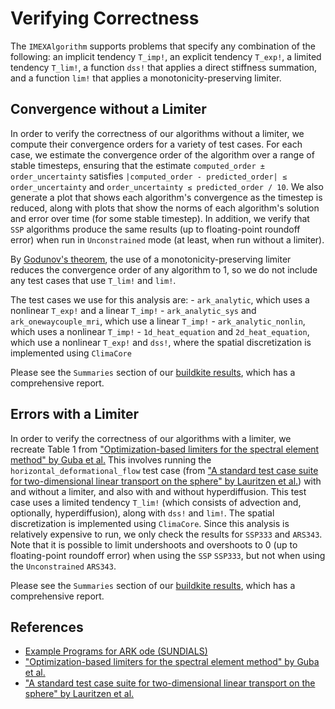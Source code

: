 # Verifying Correctness

The `IMEXAlgorithm` supports problems that specify any combination of the following: an implicit tendency `T_imp!`, an explicit tendency `T_exp!`, a limited tendency `T_lim!`, a function `dss!` that applies a direct stiffness summation, and a function `lim!` that applies a monotonicity-preserving limiter.

## Convergence without a Limiter

In order to verify the correctness of our algorithms without a limiter, we compute their convergence orders for a variety of test cases. For each case, we estimate the convergence order of the algorithm over a range of stable timesteps, ensuring that the estimate `computed_order ± order_uncertainty` satisfies `|computed_order - predicted_order| ≤ order_uncertainty` and `order_uncertainty ≤ predicted_order / 10`. We also generate a plot that shows each algorithm's convergence as the timestep is reduced, along with plots that show the norms of each algorithm's solution and error over time (for some stable timestep). In addition, we verify that `SSP` algorithms produce the same results (up to floating-point roundoff error) when run in `Unconstrained` mode (at least, when run without a limiter).

By [Godunov's theorem](https://en.wikipedia.org/wiki/Godunov%27s_theorem), the use of a monotonicity-preserving limiter reduces the convergence order of any algorithm to 1, so we do not include any test cases that use `T_lim!` and `lim!`.

The test cases we use for this analysis are:
    - `ark_analytic`, which uses a nonlinear `T_exp!` and a linear `T_imp!`
    - `ark_analytic_sys` and `ark_onewaycouple_mri`, which use a linear `T_imp!`
    - `ark_analytic_nonlin`, which uses a nonlinear `T_imp!`
    - `1d_heat_equation` and `2d_heat_equation`, which use a nonlinear `T_exp!` and `dss!`, where the spatial discretization is implemented using `ClimaCore`

Please see the `Summaries` section of our [buildkite results](https://buildkite.com/clima/climatimesteppers-ci/), which has a comprehensive report.

## Errors with a Limiter

In order to verify the correctness of our algorithms with a limiter, we recreate Table 1 from ["Optimization-based limiters for the spectral element method" by Guba et al.](https://www.sciencedirect.com/science/article/pii/S0021999114001491) This involves running the `horizontal_deformational_flow` test case (from ["A standard test case suite for two-dimensional linear transport on the sphere" by Lauritzen et al.](https://gmd.copernicus.org/articles/5/887/2012/gmd-5-887-2012.pdf)) with and without a limiter, and also with and without hyperdiffusion. This test case uses a limited tendency `T_lim!` (which consists of advection and, optionally, hyperdiffusion), along with `dss!` and `lim!`. The spatial discretization is implemented using `ClimaCore`. Since this analysis is relatively expensive to run, we only check the results for `SSP333` and `ARS343`. Note that it is possible to limit undershoots and overshoots to 0 (up to floating-point roundoff error) when using the `SSP` `SSP333`, but not when using the `Unconstrained` `ARS343`.

Please see the `Summaries` section of our [buildkite results](https://buildkite.com/clima/climatimesteppers-ci/), which has a comprehensive report.

## References

 - [Example Programs for ARK ode (SUNDIALS)](http://runge.math.smu.edu/ARKode_example.pdf)
 - ["Optimization-based limiters for the spectral element method" by Guba et al.](https://www.sciencedirect.com/science/article/pii/S0021999114001491)
 - ["A standard test case suite for two-dimensional linear transport on the sphere" by Lauritzen et al.](https://gmd.copernicus.org/articles/5/887/2012/gmd-5-887-2012.pdf)
